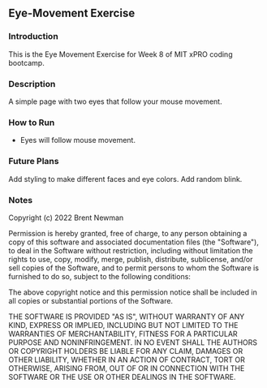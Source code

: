 <h2>Eye-Movement Exercise</h2>

<h3>Introduction</h3>

This is the Eye Movement Exercise for Week 8 of MIT xPRO coding bootcamp.

<h3>Description</h3>

A simple page with two eyes that follow your mouse movement.

<h3>How to Run</h3>

<ul>
  <li>Eyes will follow mouse movement.</li>
</ul>

<h3>Future Plans</h3>

Add styling to make different faces and eye colors. Add random blink.

<h3>Notes</h3>

Copyright (c) 2022 Brent Newman

Permission is hereby granted, free of charge, to any person obtaining a copy
of this software and associated documentation files (the "Software"), to deal
in the Software without restriction, including without limitation the rights
to use, copy, modify, merge, publish, distribute, sublicense, and/or sell
copies of the Software, and to permit persons to whom the Software is
furnished to do so, subject to the following conditions:

The above copyright notice and this permission notice shall be included in all
copies or substantial portions of the Software.

THE SOFTWARE IS PROVIDED "AS IS", WITHOUT WARRANTY OF ANY KIND, EXPRESS OR
IMPLIED, INCLUDING BUT NOT LIMITED TO THE WARRANTIES OF MERCHANTABILITY,
FITNESS FOR A PARTICULAR PURPOSE AND NONINFRINGEMENT. IN NO EVENT SHALL THE
AUTHORS OR COPYRIGHT HOLDERS BE LIABLE FOR ANY CLAIM, DAMAGES OR OTHER
LIABILITY, WHETHER IN AN ACTION OF CONTRACT, TORT OR OTHERWISE, ARISING FROM,
OUT OF OR IN CONNECTION WITH THE SOFTWARE OR THE USE OR OTHER DEALINGS IN THE
SOFTWARE.
